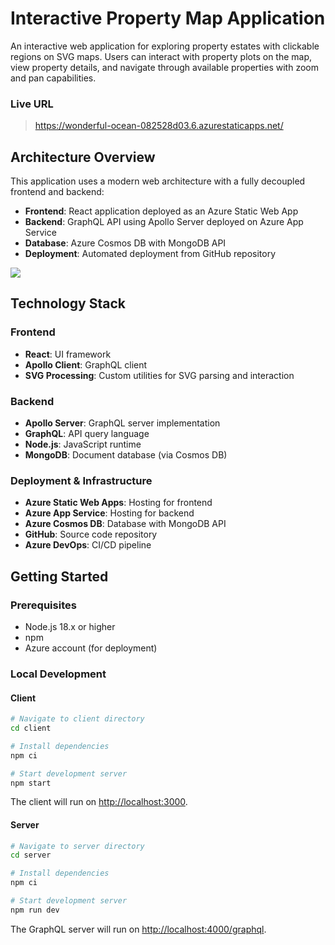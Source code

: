 # Interactive Property Map Application

An interactive web application for exploring property estates with clickable regions on SVG maps. Users can interact with property plots on the map, view property details, and navigate through available properties with zoom and pan capabilities.

### Live URL

> https://wonderful-ocean-082528d03.6.azurestaticapps.net/

## Architecture Overview

This application uses a modern web architecture with a fully decoupled frontend and backend:

-   **Frontend**: React application deployed as an Azure Static Web App
-   **Backend**: GraphQL API using Apollo Server deployed on Azure App Service
-   **Database**: Azure Cosmos DB with MongoDB API
-   **Deployment**: Automated deployment from GitHub repository

<img src="https://www.mermaidchart.com/raw/158ce4b8-0251-4507-874a-7f980c85916d?theme=light&version=v0.1&format=svg" />


## Technology Stack

### Frontend

-   **React**: UI framework
-   **Apollo Client**: GraphQL client
-   **SVG Processing**: Custom utilities for SVG parsing and interaction

### Backend

-   **Apollo Server**: GraphQL server implementation
-   **GraphQL**: API query language
-   **Node.js**: JavaScript runtime
-   **MongoDB**: Document database (via Cosmos DB)

### Deployment & Infrastructure

-   **Azure Static Web Apps**: Hosting for frontend
-   **Azure App Service**: Hosting for backend
-   **Azure Cosmos DB**: Database with MongoDB API
-   **GitHub**: Source code repository
-   **Azure DevOps**: CI/CD pipeline

## Getting Started

### Prerequisites

-   Node.js 18.x or higher
-   npm
-   Azure account (for deployment)

### Local Development

#### Client

```bash
# Navigate to client directory
cd client

# Install dependencies
npm ci

# Start development server
npm start
```

The client will run on [http://localhost:3000](http://localhost:3000).

#### Server

```bash
# Navigate to server directory
cd server

# Install dependencies
npm ci

# Start development server
npm run dev
```

The GraphQL server will run on [http://localhost:4000/graphql](http://localhost:4000/graphql).
